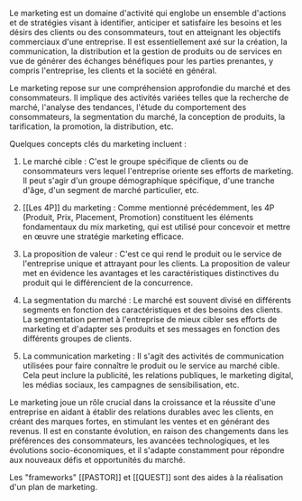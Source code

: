 Le marketing est un domaine d'activité qui englobe un ensemble d'actions et de stratégies visant à identifier, anticiper et satisfaire les besoins et les désirs des clients ou des consommateurs, tout en atteignant les objectifs commerciaux d'une entreprise. Il est essentiellement axé sur la création, la communication, la distribution et la gestion de produits ou de services en vue de générer des échanges bénéfiques pour les parties prenantes, y compris l'entreprise, les clients et la société en général.

Le marketing repose sur une compréhension approfondie du marché et des consommateurs. Il implique des activités variées telles que la recherche de marché, l'analyse des tendances, l'étude du comportement des consommateurs, la segmentation du marché, la conception de produits, la tarification, la promotion, la distribution, etc.

Quelques concepts clés du marketing incluent :

1. Le marché cible : C'est le groupe spécifique de clients ou de consommateurs vers lequel l'entreprise oriente ses efforts de marketing. Il peut s'agir d'un groupe démographique spécifique, d'une tranche d'âge, d'un segment de marché particulier, etc.

2. [[Les 4P]] du marketing : Comme mentionné précédemment, les 4P (Produit, Prix, Placement, Promotion) constituent les éléments fondamentaux du mix marketing, qui est utilisé pour concevoir et mettre en œuvre une stratégie marketing efficace.

3. La proposition de valeur : C'est ce qui rend le produit ou le service de l'entreprise unique et attrayant pour les clients. La proposition de valeur met en évidence les avantages et les caractéristiques distinctives du produit qui le différencient de la concurrence.

4. La segmentation du marché : Le marché est souvent divisé en différents segments en fonction des caractéristiques et des besoins des clients. La segmentation permet à l'entreprise de mieux cibler ses efforts de marketing et d'adapter ses produits et ses messages en fonction des différents groupes de clients.

5. La communication marketing : Il s'agit des activités de communication utilisées pour faire connaître le produit ou le service au marché cible. Cela peut inclure la publicité, les relations publiques, le marketing digital, les médias sociaux, les campagnes de sensibilisation, etc.

Le marketing joue un rôle crucial dans la croissance et la réussite d'une entreprise en aidant à établir des relations durables avec les clients, en créant des marques fortes, en stimulant les ventes et en générant des revenus. Il est en constante évolution, en raison des changements dans les préférences des consommateurs, les avancées technologiques, et les évolutions socio-économiques, et il s'adapte constamment pour répondre aux nouveaux défis et opportunités du marché.

Les "frameworks" [[PASTOR]] et [[QUEST]] sont des aides à la réalisation d'un plan de marketing.